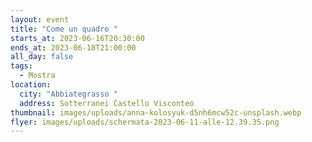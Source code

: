 ```yaml
---
layout: event
title: "Come un quadro "
starts_at: 2023-06-16T20:30:00
ends_at: 2023-06-18T21:00:00
all_day: false
tags:
  - Mostra
location:
  city: "Abbiategrasso "
  address: Sotterranei Castello Visconteo
thumbnail: images/uploads/anna-kolosyuk-d5nh6mcw52c-unsplash.webp
flyer: images/uploads/schermata-2023-06-11-alle-12.39.35.png
---
```

